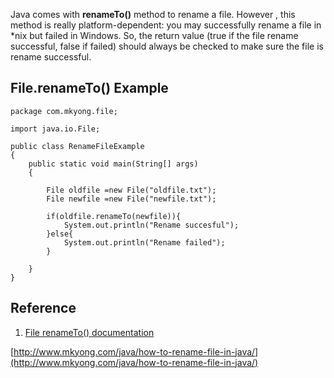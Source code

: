 Java comes with **renameTo()** method to rename a file. However , this method is really platform-dependent: you may successfully rename a file in *nix but failed in Windows. So, the return value (true if the file rename successful, false if failed) should always be checked to make sure the file is rename successful.

## File.renameTo() Example

    package com.mkyong.file;

    import java.io.File;

    public class RenameFileExample
    {
        public static void main(String[] args)
        {

    		File oldfile =new File("oldfile.txt");
    		File newfile =new File("newfile.txt");

    		if(oldfile.renameTo(newfile)){
    			System.out.println("Rename succesful");
    		}else{
    			System.out.println("Rename failed");
    		}

        }
    }

## Reference

1.  [File renameTo() documentation](http://java.sun.com/j2se/1.4.2/docs/api/java/io/File.html#renameTo%28java.io.File%29)

[http://www.mkyong.com/java/how-to-rename-file-in-java/](http://www.mkyong.com/java/how-to-rename-file-in-java/)
